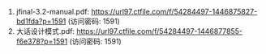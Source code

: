 1. jfinal-3.2-manual.pdf: https://url97.ctfile.com/f/54284497-1446875827-bd1fda?p=1591 (访问密码: 1591)
2. 大话设计模式.pdf: https://url97.ctfile.com/f/54284497-1446877855-f6e378?p=1591 (访问密码: 1591)
